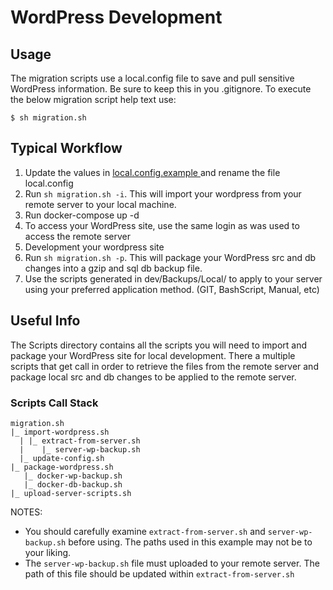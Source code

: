 # WordPress Development

## Usage

The migration scripts use a local.config file to save and pull sensitive WordPress information. Be sure to keep this in you .gitignore. To execute the below migration script help text use:

```
$ sh migration.sh 
```

## Typical Workflow

1. Update the values in [ local.config.example ](Scripts/Config/local.config.example) and rename the file local.config
2. Run `sh migration.sh -i`. This will import your wordpress from your remote server to your local machine.
3. Run docker-compose up -d
4. To access your WordPress site, use the same login as was used to access the remote server
5. Development your wordpress site
6. Run `sh migration.sh -p`. This will package your WordPress src and db changes into a gzip and sql db backup file.
7. Use the scripts generated in dev/Backups/Local/ to apply to your server using your preferred application method. (GIT, BashScript, Manual, etc)

## Useful Info

The Scripts directory contains all the scripts you will need to import and package your WordPress site for local development. There a multiple scripts that get call in order to retrieve the files from the remote server and package local src and db changes to be applied to the remote server.

### Scripts Call Stack 

```
migration.sh
|_ import-wordpress.sh          
  | |_ extract-from-server.sh
  |    |_ server-wp-backup.sh
  |_ update-config.sh
|_ package-wordpress.sh
   |_ docker-wp-backup.sh
   |_ docker-db-backup.sh
|_ upload-server-scripts.sh
```

NOTES:
* You should carefully examine `extract-from-server.sh` and `server-wp-backup.sh` before using. The paths used in this example may not be to your liking.
* The `server-wp-backup.sh` file must uploaded to your remote server. The path of this file should be updated within `extract-from-server.sh` 